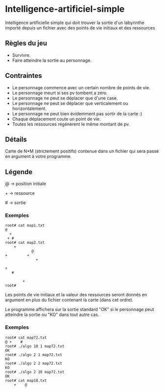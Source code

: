 # Intelligence-artificiel-simple
Intelligence artificielle simple qui doit trouver la sortie d'un labyrinthe importé depuis un fichier avec des points de vie initiaux et des ressources

## Règles du jeu
* Survivre.
* Faire atteindre la sortie au personnage.

## Contraintes
* Le personnage commence avec un certain nombre de points de vie.
* Le personnage meurt si ses pv tombent a zéro.
* Le personnage ne peut se déplacer que d'une case.
* Le personnage ne peut se déplacer que verticalement ou horizontalement.
* Le personnage ne peut bien évidemment pas sortir de la carte :)
* Chaque déplacement coute un point de vie.
* Toutes les ressources régénèrent le même montant de pv.

## Détails
Carte de N*M (strictement positifs) contenue dans un fichier qui sera passé en argument à votre programme.

## Légende
@ -> position initiale

\+  -> ressource

\#  -> sortie

### Exemples
```
root# cat map1.txt
@
  +
 + #
root# cat map2.txt
    +
            @
+         +
              +

+
   #

        +
root#
```
Les points de vie initiaux et la valeur des ressources seront donnés en argument en plus du fichier contenant la carte (dans cet ordre).

Le programme affichera sur la sortie standard "OK" si le personnage peut atteindre la sortie ou "KO" dans tout autre cas.

### Exemples
```
root# cat map72.txt
@ +    #
root# ./algo 10 1 map72.txt
OK
root# ./algo 2 1 map72.txt
KO
root# ./algo 2 2 map72.txt
KO
root# ./algo 2 10 map72.txt
OK
root# cat map18.txt
    +    @
```
